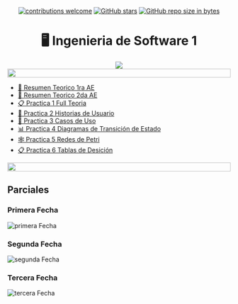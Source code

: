 <div align="center">

[![contributions welcome](https://img.shields.io/badge/contributions-welcome-brightgreen.svg?style=flat)](https://github.com/Nomadiix/IS1)
[![GitHub stars](https://img.shields.io/github/stars/Nomadiix/IS1)](https://github.com/FabianMartinez1234567/IS1/stargazers/)
[![GitHub repo size in bytes](https://img.shields.io/github/repo-size/Nomadiix/IS1)](https://github.com/Nomadiix/IS1)
</div>

<h1 align="center"> 🖥️ Ingenieria de Software 1</h1>
<div align="center">
<img src="https://media.giphy.com/media/3ohze1y2AJUOHiid8I/giphy.gif"/>
</div>

<img src= 'https://i.gifer.com/origin/8c/8cd3f1898255c045143e1da97fbabf10_w200.gif' height="20" width="100%">

- [📖 Resumen Teorico 1ra AE](/Documentos/Teoria/Teoria.md)
- [📖 Resumen Teorico 2da AE](/Documentos/Teoria/Teoria2.md)
- [📋 Practica 1 Full Teoria](/Documentos/Practica1.md)
- [👤 Practica 2 Historias de Usuario](/Documentos/Practica2.md)
- [👥 Practica 3 Casos de Uso](/Documentos/Practica3.md)
- [📊 Practica 4 Diagramas de Transición de Estado](/Documentos/Practica4.md)
- [🕸️ Practica 5 Redes de Petri](/Documentos/Practica5.md)
- [📋 Practica 6 Tablas de Desición](/Documentos/Practica6.md)

<img src= 'https://i.gifer.com/origin/8c/8cd3f1898255c045143e1da97fbabf10_w200.gif' height="20" width="100%">

## Parciales

### Primera Fecha
![primera Fecha](https://github.com/Fabian-Martinez-Rincon/Fabian-Martinez-Rincon/assets/55964635/6c0c0493-3d85-492f-89e6-c59e37372872)

### Segunda Fecha
![segunda Fecha](https://github.com/Fabian-Martinez-Rincon/Fabian-Martinez-Rincon/assets/55964635/37dfd363-aec3-4947-9144-1ccaf10bd330)

### Tercera Fecha
![tercera Fecha](https://github.com/Fabian-Martinez-Rincon/Fabian-Martinez-Rincon/assets/55964635/13dd77c6-cece-4afc-bdc5-2d159e461742)